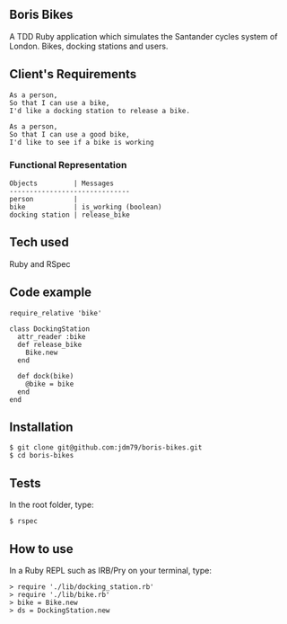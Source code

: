 ## Boris Bikes

A TDD Ruby application which simulates the Santander cycles system of London. Bikes, docking stations and users.

## Client's Requirements

```
As a person,
So that I can use a bike,
I'd like a docking station to release a bike.

As a person,
So that I can use a good bike,
I'd like to see if a bike is working
```
### Functional Representation
```
Objects         | Messages
------------------------------
person          |
bike            | is_working (boolean)
docking station | release_bike
```

## Tech used

Ruby and RSpec

## Code example
```
require_relative 'bike'

class DockingStation
  attr_reader :bike
  def release_bike
    Bike.new
  end

  def dock(bike)
    @bike = bike
  end
end
```

## Installation
```
$ git clone git@github.com:jdm79/boris-bikes.git
$ cd boris-bikes
```

## Tests

In the root folder, type:
```
$ rspec
```

## How to use

In a Ruby REPL such as IRB/Pry on your terminal, type:
```
> require './lib/docking_station.rb'
> require './lib/bike.rb'
> bike = Bike.new
> ds = DockingStation.new
```